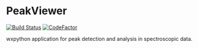 # PeakViewer
[![Build Status](https://travis-ci.org/s-kganz/PySpecUI.svg?branch=master)](https://travis-ci.org/s-kganz/PySpecUI)
[![CodeFactor](https://www.codefactor.io/repository/github/s-kganz/pyspecui/badge/master)](https://www.codefactor.io/repository/github/s-kganz/pyspecui/overview/master)

wxpython application for peak detection and analysis in spectroscopic data.
